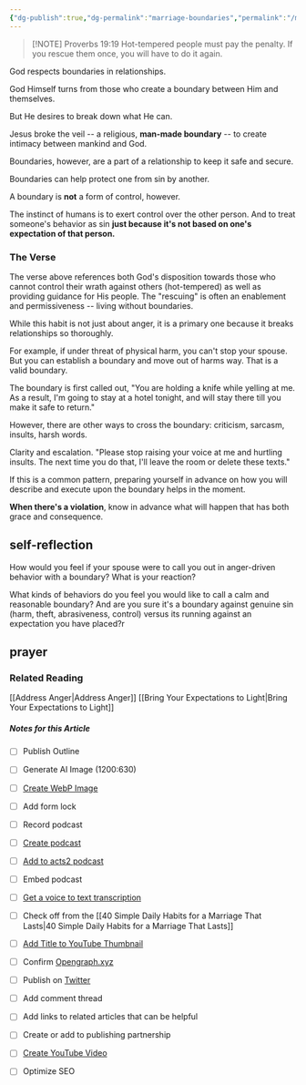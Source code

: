 ```yaml
---
{"dg-publish":true,"dg-permalink":"marriage-boundaries","permalink":"/marriage-boundaries/","metatags":{"description":"some description","og:image":"https://example.com/someimage.png"},"created":"2023-04-14T21:27:50.351-07:00"}
---
```



> [!NOTE] Proverbs 19:19
> Hot-tempered people must pay the penalty. If you rescue them once, you will have to do it again.

God respects boundaries in relationships. 

God Himself turns from those who create a boundary between Him and themselves. 

But He desires to break down what He can.

Jesus broke the veil -- a religious, **man-made boundary** -- to create intimacy between mankind and God. 

Boundaries, however, are a part of a relationship to keep it safe and secure.

Boundaries can help protect one from sin by another.

A boundary is **not** a form of control, however.

The instinct of humans is to exert control over the other person.  And to treat someone's behavior as sin **just because it's not based on one's expectation of that person.**

### The Verse
The verse above references both God's disposition towards those who cannot control their wrath against others (hot-tempered) as well as providing guidance for His people.  The "rescuing" is often an enablement and permissiveness -- living without boundaries.

While this habit is not just about anger, it is a primary one because it breaks relationships so thoroughly.

For example, if under threat of physical harm, you can't stop your spouse.  But you can establish a boundary and move out of harms way.  That is a valid boundary.

The boundary is first called out, "You are holding a knife while yelling at me.  As a result, I'm going to stay at a hotel tonight, and will stay there till you make it safe to return."

However, there are other ways to cross the boundary: criticism, sarcasm, insults, harsh words.

Clarity and escalation.  "Please stop raising your voice at me and hurtling insults.  The next time you do that, I'll leave the room or delete these texts."

If this is a common pattern, preparing yourself in advance on how you will describe and execute upon the boundary helps in the moment.

**When there's a violation**, know in advance what will happen that has both grace and consequence. 

## self-reflection
How would you feel if your spouse were to call you out in anger-driven behavior with a boundary?  What is your reaction?

What kinds of behaviors do you feel you would like to call a calm and reasonable boundary?  And are you sure it's a boundary against genuine sin (harm, theft, abrasiveness, control) versus its running against an expectation you have placed?r

## prayer




### Related Reading
[[Address Anger\|Address Anger]]
[[Bring Your Expectations to Light\|Bring Your Expectations to Light]]


##### Notes for this Article
- [ ] Publish Outline
- [ ] Generate AI Image (1200:630)
- [ ] [Create WebP Image](https://pixelied.com)
- [ ] Add form lock
- [ ] Record podcast
- [ ] [Create podcast](https://studio.podcast.co/login)
- [ ] [Add to acts2 podcast](https://app.bcast.fm/podcasts/1978)
- [ ] Embed podcast
- [ ] [Get a voice to text transcription](https://happyscribe.com) 
- [ ] Check off from the [[40 Simple Daily Habits for a Marriage That Lasts\|40 Simple Daily Habits for a Marriage That Lasts]]
- [ ] [Add Title to YouTube Thumbnail](https://pixelied.com)

- [ ] Confirm [Opengraph.xyz](https://opengraph.xyz)
- [ ] Publish on [Twitter](https://twitter.com)
- [ ] Add comment thread

- [ ] Add links to related articles that can be helpful
- [ ] Create or add to publishing partnership

- [ ] [Create YouTube Video](https://flixier.com)
- [ ] Optimize SEO

